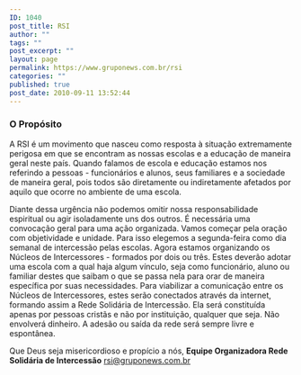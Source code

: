 ```yaml
---
ID: 1040
post_title: RSI
author: ""
tags: ""
post_excerpt: ""
layout: page
permalink: https://www.gruponews.com.br/rsi
categories: ""
published: true
post_date: 2010-09-11 13:52:44
---
```

<h3>O Propósito</h3>
A RSI é um movimento que nasceu como resposta à situação  extremamente perigosa em que se encontram as nossas escolas e a educação  de maneira geral neste país. Quando falamos de escola e educação  estamos nos referindo a pessoas - funcionários e alunos, seus familiares  e a sociedade de maneira geral, pois todos são diretamente ou  indiretamente afetados por aquilo que ocorre no ambiente de uma escola.

Diante dessa urgência não podemos omitir nossa  responsabilidade espiritual ou agir isoladamente uns dos outros. É  necessária uma convocação geral para uma ação organizada. Vamos começar  pela oração com objetividade e unidade. Para isso elegemos a  segunda-feira como dia semanal de intercessão pelas escolas. Agora  estamos organizando os Núcleos de Intercessores - formados por dois ou  três. Estes deverão adotar uma escola com a qual haja algum vínculo,  seja como funcionário, aluno ou familiar destes que saibam o que se  passa nela para orar de maneira específica por suas necessidades. Para  viabilizar a comunicação entre os Núcleos de Intercessores, estes serão  conectados através da internet, formando assim a Rede Solidária de  Intercessão. Ela será constituída apenas por pessoas cristãs e não por  instituição, qualquer que seja. Não envolverá dinheiro. A adesão ou  saída da rede será sempre livre e espontânea.

Que Deus seja misericordioso e propício a nós,
<strong>Equipe Organizadora
Rede Solidária de Intercessão</strong>
<a href="mailto:rsi@gruponews.com.br">rsi@gruponews.com.br</a>